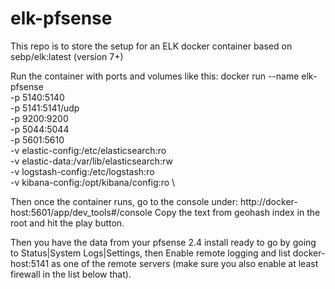 # elk-pfsense
This repo is to store the setup for an ELK docker container based on sebp/elk:latest (version 7+)

Run the container with ports and volumes like this:
docker run --name elk-pfsense \
-p 5140:5140 \
-p 5141:5141/udp \
-p 9200:9200 \
-p 5044:5044 \
-p 5601:5610 \
-v elastic-config:/etc/elasticsearch:ro \
-v elastic-data:/var/lib/elasticsearch:rw \
-v logstash-config:/etc/logstash:ro \
-v kibana-config:/opt/kibana/config:ro \

Then once the container runs, go to the console under: http://docker-host:5601/app/dev_tools#/console
Copy the text from geohash index in the root and hit the play button.

Then you have the data from your pfsense 2.4 install ready to go by going to Status|System Logs|Settings, then Enable remote logging and list docker-host:5141 as one of the remote servers (make sure you also enable at least firewall in the list below that).
